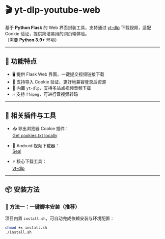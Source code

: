 # 🎬 yt-dlp-youtube-web

基于 **Python Flask** 的 Web 界面封装工具，支持通过 [yt-dlp](https://github.com/yt-dlp/yt-dlp) 下载视频，适配 Cookie 验证，提供简洁易用的网页端体验。  
（需要 **Python 3.9+** 环境）

---

## 🔑 功能特点
- 🖥️ 提供 Flask Web 界面，一键提交视频链接下载
- 🍪 支持导入 Cookie 验证，更好地兼容登录后资源
- 🎥 内置 `yt-dlp`，支持多站点视频音频下载
- 🎶 支持 `ffmpeg`，可进行音视频转码

---

## 🔗 相关插件与工具

- 📥 导出浏览器 Cookie 插件：  
  [Get cookies.txt locally](https://chromewebstore.google.com/detail/get-cookiestxt-locally/cclelndahbckbenkjhflpdbgdldlbecc)

- 📱 Android 视频下载器：  
  [Seal](https://github.com/JunkFood02/Seal)

- ⚡ 核心下载工具：  
  [yt-dlp](https://github.com/yt-dlp/yt-dlp)

---

## 📦 安装方法

### 🚀 方法一：一键脚本安装（推荐）

项目内置 `install.sh`，可自动完成依赖安装与环境配置：

```bash
chmod +x install.sh
./install.sh
